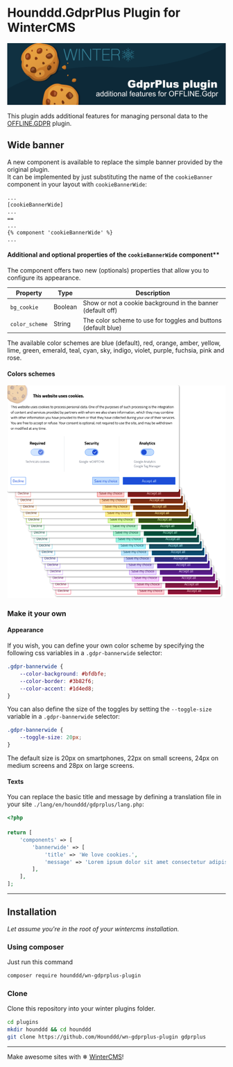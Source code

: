 # Hounddd.GdprPlus Plugin for WinterCMS

![Winter GDPRPlus plugin banner](https://github.com/hounddd/wn-gdprplus-plugin/blob/main/.github/GDPRPlus-plugin.png?raw=true)

This plugin adds additional features for managing personal data to the [OFFLINE.GDPR](https://github.com/OFFLINE-GmbH/oc-gdpr-plugin) plugin.


## Wide banner

A new component is available to replace the simple banner provided by the original plugin.  
It can be implemented by just substituting the name of the `cookieBanner` component in your layout with `cookieBannerWide`: 

```twig
...
[cookieBannerWide]
...
==
...
{% component 'cookieBannerWide' %}
...
``` 

#### Additional and optional properties of the `cookieBannerWide` component**

The component offers two new (optionals) properties that allow you to configure its appearance.

| Property         | Type    | Description                                                    |
| ---------------- | ------- | -------------------------------------------------------------- |
| `bg_cookie`      | Boolean | Show or not a cookie background in the banner (default off)    |
| `color_scheme`   | String  | The color scheme to use for toggles and buttons (default blue) |

The available color schemes are blue (default), red, orange, amber, yellow, lime, green, emerald, teal, cyan, sky, indigo, violet, purple, fuchsia, pink and rose.

#### Colors schemes

![Winter GDPRPlus plugin color schemes](https://github.com/hounddd/wn-gdprplus-plugin/blob/main/.github/GDPRPlus-color-schemes.png?raw=true)

### Make it your own

#### Appearance

If you wish, you can define your own color scheme by specifying the following css variables in a `.gdpr-bannerwide` selector:

```css
.gdpr-bannerwide {
    --color-background: #bfdbfe;
    --color-border: #3b82f6;
    --color-accent: #1d4ed8;
}
```
You can also define the size of the toggles by setting the `--toggle-size` variable in a `.gdpr-bannerwide` selector:

```css
.gdpr-bannerwide {
    --toggle-size: 20px;
}
```
The default size is 20px on smartphones, 22px on small screens, 24px on medium screens and 28px on large screens.

#### Texts

You can replace the basic title and message by defining a translation file in your site `./lang/en/hounddd/gdprplus/lang.php`:

```php
<?php  

return [
    'components' => [
        'bannerwide' => [
            'title' => 'We love cookies.',
            'message' => 'Lorem ipsum dolor sit amet consectetur adipisicing elit. Itaque et quos quam! Beatae, culpa consectetur!',
        ],
    ],
];
````

---

## Installation
*Let assume you're in the root of your wintercms installation.*

### Using composer
Just run this command
```bash
composer require hounddd/wn-gdprplus-plugin
```

### Clone
Clone this repository into your winter plugins folder.

```bash
cd plugins
mkdir hounddd && cd hounddd
git clone https://github.com/Hounddd/wn-gdprplus-plugin gdprplus
```

***
Make awesome sites with ❄ [WinterCMS](https://wintercms.com)!